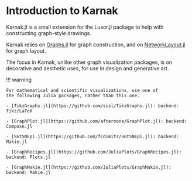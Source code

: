 # Introduction to Karnak

Karnak.jl is a small extension for the Luxor.jl package to
help with constructing graph-style drawings.

Karnak relies on [Graphs.jl](https://juliagraphs.org/Graphs.jl/) for graph construction, and
on [NetworkLayout.jl](https://juliagraphs.org/NetworkLayout.jl/) for graph layout.

The focus in Karnak, unlike other graph visualization packages,
is on decorative and aesthetic uses, for use in design and generative art.

!!! warning

	For mathematical and scientific visualizations, use one of
	the following Julia packages, rather than this one.

	- [TikzGraphs.jl](https://github.com/sisl/TikzGraphs.jl): backend: Tikz/LaTeX

	- [GraphPlot.jl](https://github.com/afternone/GraphPlot.jl): backend: Compose.jl

	- [SGtSNEpi.jl](https://github.com/fcdimitr/SGtSNEpi.jl): backend: Makie.jl

	- [GraphRecipes.jl](https://github.com/JuliaPlots/GraphRecipes.jl): backend: Plots.jl

	- [GraphMakie.jl](https://github.com/JuliaPlots/GraphMakie.jl): backend: Makie.jl
